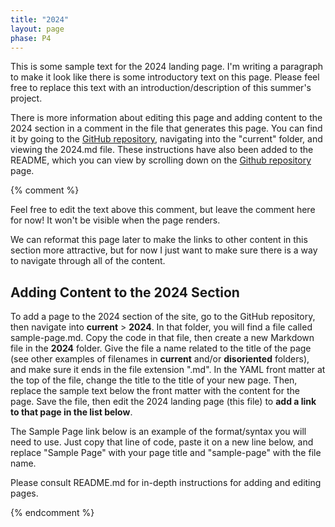 ```yaml
---
title: "2024"
layout: page
phase: P4
---
```


This is some sample text for the 2024 landing page. I'm writing a paragraph to make it look like there is some introductory text on this page. Please feel free to replace this text with an introduction/description of this summer's project.

There is more information about editing this page and adding content to the 2024 section in a comment in the file that generates this page. You can find it by going to the [GitHub repository](https://github.com/digbmc/wbbm), navigating into the "current" folder, and viewing the 2024.md file. These instructions have also been added to the README, which you can view by scrolling down on the [Github repository](https://github.com/digbmc/wbbm) page.

{% comment %} 

Feel free to edit the text above this comment, but leave the comment here for now! It won't be visible when the page renders. 

We can reformat this page later to make the links to other content in this section more attractive, but for now I just want to make sure there is a way to navigate through all of the content.

## Adding Content to the 2024 Section

To add a page to the 2024 section of the site, go to the GitHub repository, then navigate into **current** > **2024**. In that folder, you will find a file called sample-page.md. Copy the code in that file, then create a new Markdown file in the **2024** folder. Give the file a name related to the title of the page (see other examples of filenames in **current** and/or **disoriented** folders), and make sure it ends in the file extension ".md". In the YAML front matter at the top of the file, change the title to the title of your new page. Then, replace the sample text below the front matter with the content for the page. Save the file, then edit the 2024 landing page (this file) to **add a link to that page in the list below**.

The Sample Page link below is an example of the format/syntax you will need to use. Just copy that line of code, paste it on a new line below, and replace "Sample Page" with your page title and "sample-page" with the file name.

Please consult README.md for in-depth instructions for adding and editing pages.

{% endcomment %}